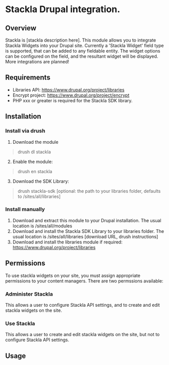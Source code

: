 # Stackla Drupal integration.

## Overview
Stackla is [stackla description here].
This module allows you to integrate Stackla Widgets into your Drupal site.
Currently a 'Stackla Widget' field type is supported, that can be added to any
fieldable entity. The widget options can be configured on the field, and the
resultant widget will be displayed.
More integrations are planned!

## Requirements
* Libraries API: https://www.drupal.org/project/libraries
* Encrypt project: https://www.drupal.org/project/encrypt
* PHP xxx or greater is required for the Stackla SDK library.

## Installation

### Install via drush
1. Download the module
> drush dl stackla
2. Enable the module:
> drush en stackla
3. Download the SDK Library:
> drush stackla-sdk [optional: the path to your libraries folder, defaults to
/sites/all/libraries]

### Install manually
1. Download and extract this module to your Drupal installation. The usual
location is /sites/all/modules
2. Download and install the Stackla SDK Library to your libraries folder. The
usual location is /sites/all/libraries [download URL, drush instructions]
3. Download and install the libraries module if required:
https://www.drupal.org/project/libraries

## Permissions
To use stackla widgets on your site, you must assign appropriate permissions to
your content managers. There are two permssions available:

### Administer Stackla
This allows a user to configure Stackla API settings, and to create and edit
stackla widgets on the site.

### Use Stackla
This allows a user to create and edit stackla widgets on the site, but not to
configure Stackla API settings.

## Usage